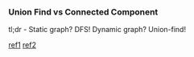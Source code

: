 

### Union Find vs Connected Component

tl;dr - Static graph? DFS! Dynamic graph? Union-find!

[ref1](https://stackoverflow.com/questions/28398101/union-find-or-dfs-which-one-is-better-to-find-connected-component)
[ref2](https://cs.stackexchange.com/questions/47596/dfs-vs-union-find-for-computing-connected-components-of-a-static-graph)